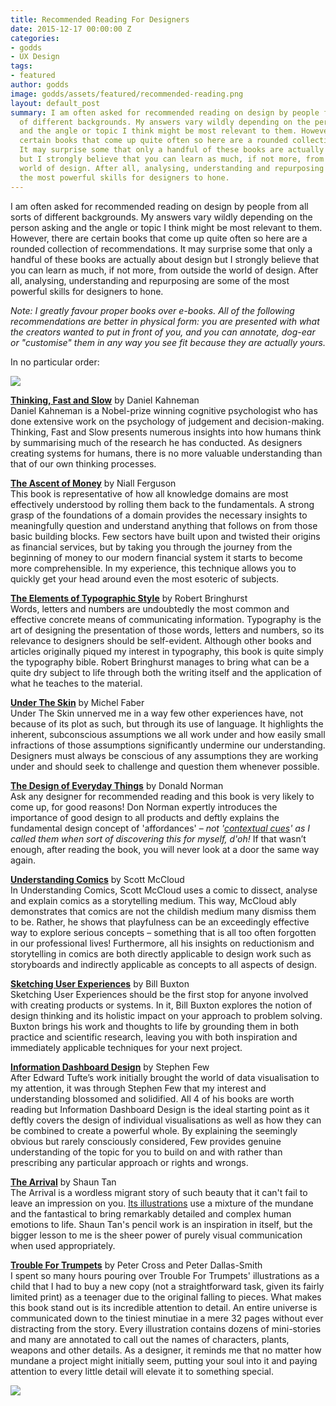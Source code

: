 ```yaml
---
title: Recommended Reading For Designers
date: 2015-12-17 00:00:00 Z
categories:
- godds
- UX Design
tags:
- featured
author: godds
image: godds/assets/featured/recommended-reading.png
layout: default_post
summary: I am often asked for recommended reading on design by people from all sorts
  of different backgrounds. My answers vary wildly depending on the person asking
  and the angle or topic I think might be most relevant to them. However, there are
  certain books that come up quite often so here are a rounded collection of recommendations.
  It may surprise some that only a handful of these books are actually about design
  but I strongly believe that you can learn as much, if not more, from outside the
  world of design. After all, analysing, understanding and repurposing are some of
  the most powerful skills for designers to hone.
---
```


I am often asked for recommended reading on design by people from all sorts of different backgrounds. My answers vary wildly depending on the person asking and the angle or topic I think might be most relevant to them. However, there are certain books that come up quite often so here are a rounded collection of recommendations. It may surprise some that only a handful of these books are actually about design but I strongly believe that you can learn as much, if not more, from outside the world of design. After all, analysing, understanding and repurposing are some of the most powerful skills for designers to hone.

*Note: I greatly favour proper books over e-books. All of the following recommendations are better in physical form: you are presented with what the creators wanted to put in front of you, and you can annotate, dog-ear or "customise" them in any way you see fit because they are actually yours.*

In no particular order:

<img src="{{ site.baseurl }}/godds/assets/recommended-reading.png" />

[**Thinking, Fast and Slow**](http://www.amazon.co.uk/Thinking-Fast-Slow-Daniel-Kahneman/dp/0141033576/) by Daniel Kahneman  
Daniel Kahneman is a Nobel-prize winning cognitive psychologist who has done extensive work on the psychology of judgement and decision-making. Thinking, Fast and Slow presents numerous insights into how humans think by summarising much of the research he has conducted. As designers creating systems for humans, there is no more valuable understanding than that of our own thinking processes.

[**The Ascent of Money**](http://www.amazon.co.uk/Ascent-Money-Financial-History-World/dp/0718194004) by Niall Ferguson  
This book is representative of how all knowledge domains are most effectively understood by rolling them back to the fundamentals. A strong grasp of the foundations of a domain provides the necessary insights to meaningfully question and understand anything that follows on from those basic building blocks. Few sectors have built upon and twisted their origins as financial services, but by taking you through the journey from the beginning of money to our modern financial system it starts to become more comprehensible. In my experience, this technique allows you to quickly get your head around even the most esoteric of subjects.

[**The Elements of Typographic Style**](http://www.amazon.co.uk/Elements-Typographic-Style-Version-4-0-Robert-Bringhurst/dp/0881792128) by Robert Bringhurst  
Words, letters and numbers are undoubtedly the most common and effective concrete means of communicating information. Typography is the art of designing the presentation of those words, letters and numbers, so its relevance to designers should be self-evident. Although other books and articles originally piqued my interest in typography, this book is quite simply the typography bible. Robert Bringhurst manages to bring what can be a quite dry subject to life through both the writing itself and the application of what he teaches to the material.

[**Under The Skin**](http://www.amazon.co.uk/Under-Skin-Michel-Faber/dp/1782112111) by Michel Faber  
Under The Skin unnerved me in a way few other experiences have, not because of its plot as such, but through its use of language. It highlights the inherent, subconscious assumptions we all work under and how easily small infractions of those assumptions significantly undermine our understanding. Designers must always be conscious of any assumptions they are working under and should seek to challenge and question them whenever possible.

[**The Design of Everyday Things**](http://www.amazon.co.uk/Design-Everyday-Things-revised-expanded/dp/0262525674) by Donald Norman  
Ask any designer for recommended reading and this book is very likely to come up, for good reasons! Don Norman expertly introduces the importance of good design to all products and deftly explains the fundamental design concept of 'affordances' – *not '[contextual cues](http://blog.scottlogic.com/2010/05/19/contextual-cues-in-ui-design.html)' as I called them when sort of discovering this for myself, d'oh!* If that wasn’t enough, after reading the book, you will never look at a door the same way again.

[**Understanding Comics**](http://www.amazon.co.uk/Understanding-Comics-Invisible-Scott-McCloud/dp/006097625X) by Scott McCloud  
In Understanding Comics, Scott McCloud uses a comic to dissect, analyse and explain comics as a storytelling medium. This way, McCloud ably demonstrates that comics are not the childish medium many dismiss them to be. Rather, he shows that playfulness can be an exceedingly effective way to explore serious concepts – something that is all too often forgotten in our professional lives! Furthermore, all his insights on reductionism and storytelling in comics are both directly applicable to design work such as storyboards and indirectly applicable as concepts to all aspects of design.

[**Sketching User Experiences**](http://www.amazon.co.uk/Sketching-User-Experiences-Getting-Design/dp/0123740371) by Bill Buxton  
Sketching User Experiences should be the first stop for anyone involved with creating products or systems. In it, Bill Buxton explores the notion of design thinking and its holistic impact on your approach to problem solving. Buxton brings his work and thoughts to life by grounding them in both practice and scientific research, leaving you with both inspiration and immediately applicable techniques for your next project.

[**Information Dashboard Design**](http://www.amazon.co.uk/INFORMATION-DASHBOARD-DESIGN-FEW-S/dp/1938377001) by Stephen Few  
After Edward Tufte’s work initially brought the world of data visualisation to my attention, it was through Stephen Few that my interest and understanding blossomed and solidified. All 4 of his books are worth reading but Information Dashboard Design is the ideal starting point as it deftly covers the design of individual visualisations as well as how they can be combined to create a powerful whole. By explaining the seemingly obvious but rarely consciously considered, Few provides genuine understanding of the topic for you to build on and with rather than prescribing any particular approach or rights and wrongs.

[**The Arrival**](http://www.amazon.co.uk/Arrival-Shaun-Tan/dp/0734415869) by Shaun Tan  
The Arrival is a wordless migrant story of such beauty that it can't fail to leave an impression on you. [Its illustrations](http://www.shauntan.net/books/the-arrival.html) use a mixture of the mundane and the fantastical to bring remarkably detailed and complex human emotions to life. Shaun Tan's pencil work is an inspiration in itself, but the bigger lesson to me is the sheer power of purely visual communication when used appropriately.

[**Trouble For Trumpets**](http://www.amazon.co.uk/Trouble-Trumpets-Peter-Dallas-Smith/dp/051000122X/) by Peter Cross and Peter Dallas-Smith  
I spent so many hours pouring over Trouble For Trumpets' illustrations as a child that I had to buy a new copy (not a straightforward task, given its fairly limited print) as a teenager due to the original falling to pieces. What makes this book stand out is its incredible attention to detail. An entire universe is communicated down to the tiniest minutiae in a mere 32 pages without ever distracting from the story. Every illustration contains dozens of mini-stories and many are annotated to call out the names of characters, plants, weapons and other details. As a designer, it reminds me that no matter how mundane a project might initially seem, putting your soul into it and paying attention to every little detail will elevate it to something special.

<a src="http://petercrossart.com/books/trumpets/trouble-for-trumpets/">
  <img src="{{ site.baseurl }}/godds/assets/recommended-reading-trumpets.jpg" />
</a>

